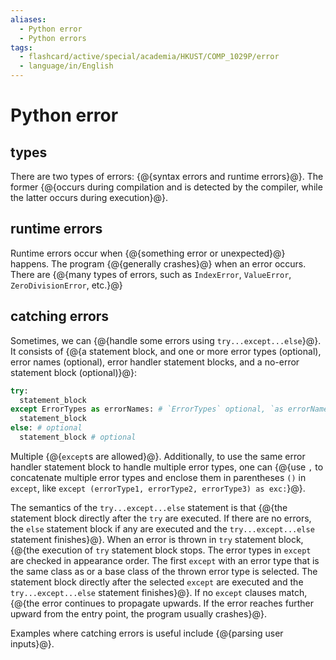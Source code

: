 ```yaml
---
aliases:
  - Python error
  - Python errors
tags:
  - flashcard/active/special/academia/HKUST/COMP_1029P/error
  - language/in/English
---
```


# Python error

## types

There are two types of errors: {@{syntax errors and runtime errors}@}. The former {@{occurs during compilation and is detected by the compiler, while the latter occurs during execution}@}. <!--SR:!2027-02-01,832,330!2027-09-23,1031,350-->

## runtime errors

Runtime errors occur when {@{something error or unexpected}@} happens. The program {@{generally crashes}@} when an error occurs. There are {@{many types of errors, such as `IndexError`, `ValueError`, `ZeroDivisionError`, etc.}@} <!--SR:!2028-01-12,1119,350!2025-01-29,275,330!2025-01-18,269,330-->

## catching errors

Sometimes, we can {@{handle some errors using `try...except...else`}@}. It consists of {@{a statement block, and one or more error types (optional), error names (optional), error handler statement blocks, and a no-error statement block (optional)}@}: <!--SR:!2026-12-22,796,330!2025-10-28,458,310-->

```Python
try:
  statement_block
except ErrorTypes as errorNames: # `ErrorTypes` optional, `as errorNames` optional
  statement_block
else: # optional
  statement_block # optional
```

Multiple {@{`except`s are allowed}@}. Additionally, to use the same error handler statement block to handle multiple error types, one can {@{use `,` to concatenate multiple error types and enclose them in parentheses `()` in `except`, like `except (errorType1, errorType2, errorType3) as exc:`}@}. <!--SR:!2025-01-22,269,330!2026-07-20,673,330-->

The semantics of the `try...except...else` statement is that {@{the statement block directly after the `try` are executed. If there are no errors, the `else` statement block if any are executed and the `try...except...else` statement finishes}@}. When an error is thrown in `try` statement block, {@{the execution of `try` statement block stops. The error types in `except` are checked in appearance order. The first `except` with an error type that is the same class as or a base class of the thrown error type is selected. The statement block directly after the selected `except` are executed and the `try...except...else` statement finishes}@}. If no `except` clauses match, {@{the error continues to propagate upwards. If the error reaches further upward from the entry point, the program usually crashes}@}. <!--SR:!2026-10-28,748,330!2025-04-27,298,290!2027-05-31,914,330-->

Examples where catching errors is useful include {@{parsing user inputs}@}. <!--SR:!2027-05-01,890,330-->
